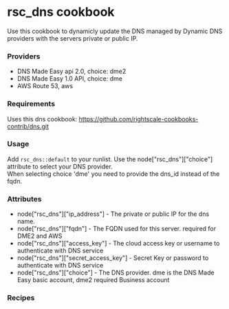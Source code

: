 # rsc_dns cookbook
Use this cookbook to dynamicly update the DNS managed by Dynamic DNS providers with the servers private or public IP.  

### Providers
* DNS Made Easy api 2.0, choice: dme2
* DNS Made Easy 1.0 API, choice: dme
* AWS Route 53, aws

### Requirements
Uses this dns cookbook: https://github.com/rightscale-cookbooks-contrib/dns.git

### Usage

Add `rsc_dns::default` to your runlist.  Use the node["rsc_dns"]["choice"]  attribute to select your DNS provider.  
When selecting choice 'dme' you need to provide the dns_id instead of the fqdn.

### Attributes
* node["rsc_dns"]["ip_address"] - The private or public IP for the dns name.
* node["rsc_dns"]["fqdn"] - The FQDN used for this server.  required for DME2 and AWS
* node["rsc_dns"]["access_key"] - The cloud access key or username to authenticate with DNS service
* node["rsc_dns"]["secret_access_key"] - Secret Key or password to authenticate with DNS service
* node["rsc_dns"]["choice"] - The DNS provider. dme is the DNS Made Easy basic account, dme2 required Business account

### Recipes
